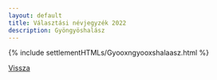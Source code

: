 ```yaml
---
layout: default
title: Választási névjegyzék 2022
description: Gyöngyöshalász
---
```


{% include settlementHTMLs/Gyooxngyooxshalaasz.html %}

[Vissza](../)